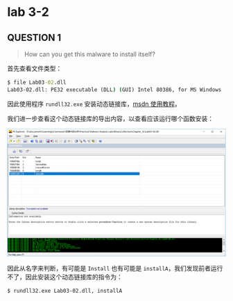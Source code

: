# lab 3-2

## QUESTION 1

> How can you get this malware to install itself?

首先查看文件类型：

```cmd
$ file Lab03-02.dll
Lab03-02.dll: PE32 executable (DLL) (GUI) Intel 80386, for MS Windows
```

因此使用程序 `rundll32.exe` 安装动态链接库，[msdn 使用教程](<https://support.microsoft.com/en-us/help/164787/info-windows-rundll-and-rundll32-interface>)。

我们进一步查看这个动态链接库的导出内容，以查看应该运行哪个函数安装：

![02.dll.PEexplorer](./02.dll.PEexplorer.png)

因此从名字来判断，有可能是 `Install` 也有可能是 `installA`，我们发现前者运行不了，因此安装这个动态链接库的指令为：

```bash
$ rundll32.exe Lab03-02.dll, installA
```

